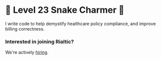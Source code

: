 # :snake: Level 23 Snake Charmer :snake:
I write code to help demystify healthcare policy compliance, and improve billing correctness.

### Interested in joining Rialtic?
We're actively [hiring](https://www.rialtic.io/careers).
